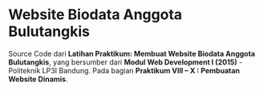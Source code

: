 # Website Biodata Anggota Bulutangkis
Source Code dari **Latihan Praktikum: Membuat Website Biodata Anggota Bulutangkis**,
yang bersumber dari **Modul Web Development I (2015)** - Politeknik LP3I Bandung.
Pada bagian **Praktikum VIII – X : Pembuatan Website Dinamis**.
